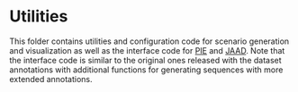# Utilities
This folder contains utilities and configuration code for scenario generation and visualization as well as the interface code for
[PIE](http://data.nvision2.eecs.yorku.ca/PIE_dataset/) and [JAAD](https://data.nvision2.eecs.yorku.ca/JAAD_dataset/). Note that
the interface code is similar to the original ones released with the dataset annotations with additional functions
for generating sequences with more extended annotations.